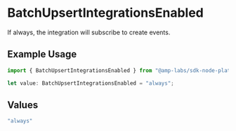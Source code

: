 # BatchUpsertIntegrationsEnabled

If always, the integration will subscribe to create events.

## Example Usage

```typescript
import { BatchUpsertIntegrationsEnabled } from "@amp-labs/sdk-node-platform/models/operations";

let value: BatchUpsertIntegrationsEnabled = "always";
```

## Values

```typescript
"always"
```